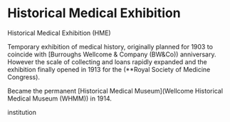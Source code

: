 # Historical Medical Exhibition

Historical Medical Exhibition \(HME\)

Temporary exhibition of medical history, originally planned for 1903 to coincide with \[Burroughs Wellcome & Company \(BW&Co\)\) anniversary. However the scale of collecting and loans rapidly expanded and the exhibition finally opened in 1913 for the \(\*\*Royal Society of Medicine Congress\).

Became the permanent \[Historical Medical Museum\]\(Wellcome Historical Medical Museum \(WHMM\)\) in 1914.

institution

